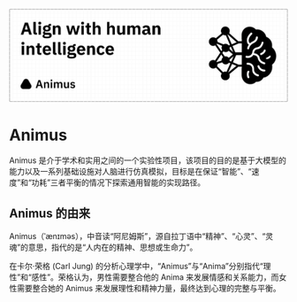 ![banner](./images/banner.png)

# Animus

Animus 是介于学术和实用之间的一个实验性项目，该项目的目的是基于大模型的能力以及一系列基础设施对人脑进行仿真模拟，目标是在保证“智能”、“速度”和“功耗”三者平衡的情况下探索通用智能的实现路径。

## Animus 的由来

Animus（ˈænɪməs），中音读“阿尼姆斯”，源自拉丁语中“精神”、“心灵”、“灵魂”的意思，指代的是“人内在的精神、思想或生命力”。

在卡尔·荣格 (Carl Jung) 的分析心理学中，“Animus”与“Anima”分别指代“理性”和“感性”。荣格认为，男性需要整合他的 Anima 来发展情感和关系能力，而女性需要整合她的 Animus 来发展理性和精神力量，最终达到心理的完整与平衡。